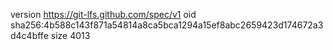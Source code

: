 version https://git-lfs.github.com/spec/v1
oid sha256:4b588c143f871a54814a8ca5bca1294a15ef8abc2659423d174672a3d4c4bffe
size 4013
